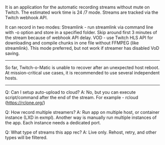 It is an application for the automatic recording streams without mute on Twitch. The estimated work time is  24 /7  mode. Streams are tracked via the Twitch webhook API.

It  can record in two modes:
Streamlink - run streamlink via command line with -o option and store in a specified folder. Skip around first 3 minutes of the stream because of webhook API delay.
VOD - use Twitch HLS API for downloading and compile chunks in one file without FFMPEG (like streamlink). This mode preferred, but not work if streamer has disabled VoD saving.

-----------------------

So far, Twitch-o-Matic is unable to recover after an unexpected host reboot. At mission-critical use cases, it is recommended to use several independent hosts.

-----------------------
Q: Can I setup auto-upload to cloud?
А: No, but you can execute script/command after the end of the stream.
For example - rcloud (https://rclone.org/)

Q: How record multiple streamers?
А: Run app on multiple host, or container instance (LXD in exmpl). Another way is manually run multiple instances of the app. Each instance needs a dedicated port.

Q: What type of streams this app rec?
A: Live only. Rehost, retry, and other types will be filtered.
